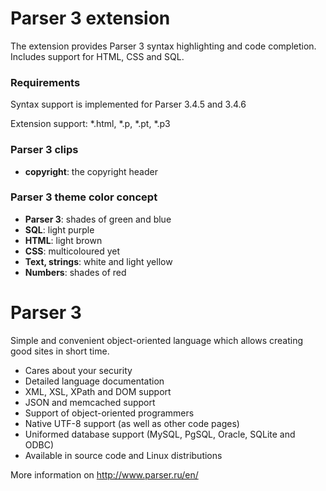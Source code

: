 # Parser 3 extension

The extension provides Parser 3 syntax highlighting and code completion. Includes support for HTML, CSS and SQL.

### Requirements

Syntax support is implemented for Parser 3.4.5 and 3.4.6 

Extension support: *.html, *.p, *.pt, *.p3

### Parser 3 clips

* **copyright**: the copyright header

### Parser 3 theme color concept

* **Parser 3**: shades of green and blue
* **SQL**: light purple
* **HTML**: light brown
* **CSS**: multicoloured yet
* **Text, strings**: white and light yellow
* **Numbers**: shades of red

# Parser 3

Simple and convenient object-oriented language which allows creating good sites in short time.

*   Cares about your security
*   Detailed language documentation
*   XML, XSL, XPath and DOM support
*   JSON and memcached support
*   Support of object-oriented programmers
*   Native UTF-8 support (as well as other code pages)
*   Uniformed database support (MySQL, PgSQL, Oracle, SQLite and ODBC)
*   Available in source code and Linux distributions

More information on http://www.parser.ru/en/
